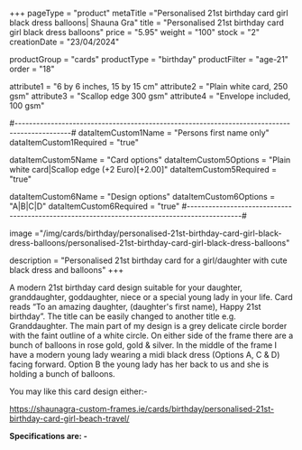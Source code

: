 +++
pageType = "product"
metaTitle ="Personalised 21st birthday card girl black dress balloons| Shauna Gra"
title = "Personalised 21st birthday card girl black dress balloons"
price = "5.95"
weight = "100"
stock = "2"
creationDate = "23/04/2024"

productGroup = "cards"
productType = "birthday"
productFilter = "age-21"
order = "18"

attribute1 = "6 by 6 inches, 15 by 15 cm" 
attribute2 = "Plain white card, 250 gsm"
attribute3 = "Scallop edge 300 gsm"
attribute4 = "Envelope included, 100 gsm"

#---------------------------------------------------------------------------------------------#
dataItemCustom1Name = "Persons first name only"
dataItemCustom1Required = "true"

dataItemCustom5Name = "Card options"
dataItemCustom5Options = "Plain white card|Scallop edge (+2 Euro)[+2.00]"
dataItemCustom5Required = "true"

dataItemCustom6Name = "Design options"
dataItemCustom6Options = "A|B|C|D"
dataItemCustom6Required = "true"
#---------------------------------------------------------------------------------------------#

image ="/img/cards/birthday/personalised-21st-birthday-card-girl-black-dress-balloons/personalised-21st-birthday-card-girl-black-dress-balloons"

description = "Personalised 21st birthday card for a girl/daughter with cute black dress and balloons"
+++

A modern 21st birthday card design suitable for your daughter, granddaughter, goddaughter, niece or a special young lady in your life. Card reads “To an amazing daughter, (daughter's first name), Happy 21st birthday”. The title can be easily changed to another title e.g. Granddaughter. The main part of my design is a grey delicate circle border with the faint outline of a white circle. On either side of the frame there are a bunch of balloons in rose gold, gold & silver. In the middle of the frame I have a modern young lady wearing a midi black dress (Options A, C & D) facing forward. Option B the young lady has her back to us and she is holding a bunch of balloons.

You may like this card design either:-

https://shaunagra-custom-frames.ie/cards/birthday/personalised-21st-birthday-card-girl-beach-travel/

**Specifications are: -**
